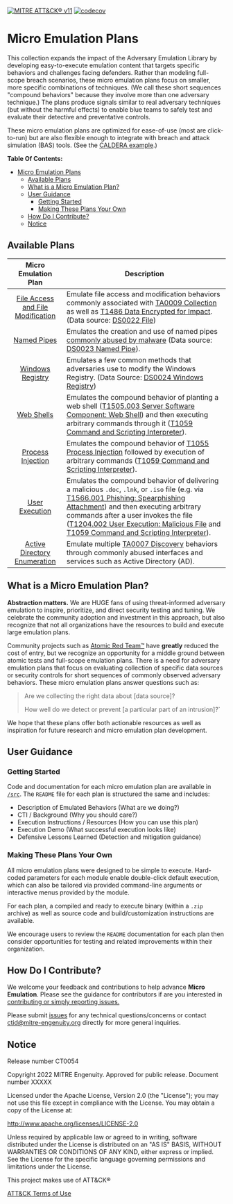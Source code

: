 [![MITRE ATT&CK® v11](https://img.shields.io/badge/MITRE%20ATT%26CK®-v11-red)](https://attack.mitre.org/versions/v11/)
[![codecov](https://codecov.io/gh/center-for-threat-informed-defense/project-template/branch/main/graph/badge.svg?token=ygDiymg8y3)](https://codecov.io/gh/center-for-threat-informed-defense/project-template)

# Micro Emulation Plans

This collection expands the impact of the Adversary Emulation
Library
by developing easy-to-execute emulation content that targets specific behaviors
and challenges facing defenders. Rather than modeling full-scope breach
scenarios, these micro emulation plans focus on smaller, more specific
combinations of techniques. (We call these short sequences "compound behaviors"
because they involve more than one adversary technique.) The plans produce
signals similar to real adversary techniques (but without the harmful effects)
to enable blue teams to safely test and evaluate their detective and
preventative controls.

These micro emulation plans are optimized for ease-of-use (most are
click-to-run) but are also flexible enough to integrate with breach and attack
simulation (BAS) tools. (See the [CALDERA example](./caldera-integration/).)

**Table Of Contents:**

- [Micro Emulation Plans](#micro-emulation-plans)
  - [Available Plans](#available-plans)
  - [What is a Micro Emulation Plan?](#what-is-a-micro-emulation-plan)
  - [User Guidance](#user-guidance)
    - [Getting Started](#getting-started)
    - [Making These Plans Your Own](#making-these-plans-your-own)
  - [How Do I Contribute?](#how-do-i-contribute)
  - [Notice](#notice)

## Available Plans

|                  Micro Emulation Plan                  | Description                                                                                                                                                                                                                                                                                                                                                                                                                                                   |
| :----------------------------------------------------: | ------------------------------------------------------------------------------------------------------------------------------------------------------------------------------------------------------------------------------------------------------------------------------------------------------------------------------------------------------------------------------------------------------------------------------------------------------------- |
| [File Access and File Modification](/src/file_access/) | Emulate file access and modification behaviors commonly associated with [TA0009 Collection](https://attack.mitre.org/tactics/TA0009/) as well as [T1486 Data Encrypted for Impact](https://attack.mitre.org/techniques/T1486/). (Data source: [DS0022 File](https://attack.mitre.org/datasources/DS0022/))                                                                                                                                                    |
|            [Named Pipes](/src/named_pipes/)            | Emulates the creation and use of named pipes [commonly abused by malware](https://labs.withsecure.com/blog/detecting-cobalt-strike-default-modules-via-named-pipe-analysis/) (Data source: [DS0023 Named Pipe](https://attack.mitre.org/datasources/DS0023/)).                                                                                                                                                                                                |
|       [Windows Registry](/src/windows_registry/)       | Emulates a few common methods that adversaries use to modify the Windows Registry. (Data Source: [DS0024 Windows Registry](https://attack.mitre.org/datasources/DS0024/))                                                                                                                                                                                                                                                                                     |
|              [Web Shells](/src/webshell/)              | Emulates the compound behavior of planting a web shell ([T1505.003 Server Software Component: Web Shell](https://attack.mitre.org/techniques/T1505/003/)) and then executing arbitrary commands through it ([T1059 Command and Scripting Interpreter](https://attack.mitre.org/techniques/T1059/)).                                                                                                                                                           |
|      [Process Injection](/src/process_injection/)      | Emulates the compound behavior of [T1055 Process Injection](https://attack.mitre.org/techniques/T1055/) followed by execution of arbitrary commands ([T1059 Command and Scripting Interpreter](https://attack.mitre.org/techniques/T1059/)).                                                                                                                                                                                                                  |
|         [User Execution](/src/user_execution/)         | Emulates the compound behavior of delivering a malicious `.doc`, `.lnk`, or `.iso` file (e.g. via [T1566.001 Phishing: Spearphishing Attachment](https://attack.mitre.org/techniques/T1566/001/)) and then executing arbitrary commands after a user invokes the file ([T1204.002 User Execution: Malicious File](https://attack.mitre.org/techniques/T1204/002/) and [T1059 Command and Scripting Interpreter](https://attack.mitre.org/techniques/T1059/)). |
|     [Active Directory Enumeration](/src/ad_enum/)      | Emulate multiple [TA0007 Discovery](https://attack.mitre.org/tactics/TA0007/) behaviors through commonly abused interfaces and services such as Active Directory (AD).                                                                                                                                                                                                                                                                                        |

## What is a Micro Emulation Plan?

**Abstraction matters.** We are HUGE fans of using threat-informed adversary
emulation to inspire, prioritize, and direct security testing and tuning. We
celebrate the community adoption and investment in this approach, but also
recognize that not all organizations have the resources to build and execute
large emulation plans.

Community projects such as [Atomic Red
Team™](https://github.com/redcanaryco/atomic-red-team) have **greatly** reduced
the cost of entry, but we recognize an opportunity for a middle ground between
atomic tests and full-scope emulation plans. There is a need for adversary
emulation plans that focus on evaluating collection of specific data sources or
security controls for short sequences of commonly observed adversary behaviors.
These micro emulation plans answer questions such as:

> Are we collecting the right data about [data source]?
>
> How well do we detect or prevent [a particular part of an intrusion]?`

We hope that these plans offer both actionable resources as well as inspiration
for future research and micro emulation plan development.

## User Guidance

### Getting Started

Code and documentation for each micro emulation plan are available in
[`/src`](/src). The `README` file for each plan is structured the same and
includes:

- Description of Emulated Behaviors (What are we doing?)
- CTI / Background (Why you should care?)
- Execution Instructions / Resources (How you can use this plan)
- Execution Demo (What successful execution looks like)
- Defensive Lessons Learned (Detection and mitigation guidance)

### Making These Plans Your Own

All micro emulation plans were designed to be simple to execute. Hard-coded
parameters for each module enable double-click default execution, which can also
be tailored via provided command-line arguments or interactive menus provided by
the module.

For each plan, a compiled and ready to execute binary (within a `.zip` archive)
as well as source code and build/customization instructions are available.

We encourage users to review the `README` documentation for each plan then
consider opportunities for testing and related improvements within their
organization.

## How Do I Contribute?

We welcome your feedback and contributions to help advance **Micro Emulation**.
Please see the guidance for contributors if are you interested in [contributing
or simply reporting issues.](/CONTRIBUTING.md)

Please submit
[issues](https://github.com/center-for-threat-informed-defense/micro-emulation-plans/issues)
for any technical questions/concerns or contact ctid@mitre-engenuity.org
directly for more general inquiries.

## Notice

Release number CT0054

Copyright 2022 MITRE Engenuity. Approved for public release. Document number
XXXXX

Licensed under the Apache License, Version 2.0 (the "License"); you may not use
this file except in compliance with the License. You may obtain a copy of the
License at:

http://www.apache.org/licenses/LICENSE-2.0

Unless required by applicable law or agreed to in writing, software distributed
under the License is distributed on an "AS IS" BASIS, WITHOUT WARRANTIES OR
CONDITIONS OF ANY KIND, either express or implied. See the License for the
specific language governing permissions and limitations under the License.

This project makes use of ATT&CK®

[ATT&CK Terms of Use](https://attack.mitre.org/resources/terms-of-use/)

